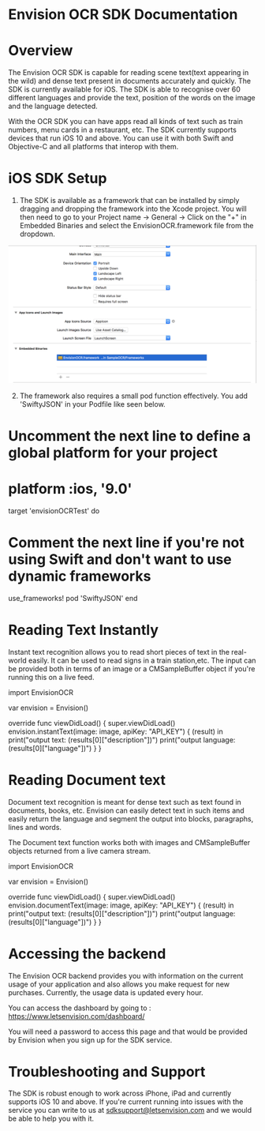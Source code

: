 # Envision OCR  SDK Documentation

# Overview

The Envision OCR SDK is capable for reading scene text(text appearing in the wild) and dense text present in documents accurately and quickly. The SDK is currently available for iOS. The SDK is able to recognise over 60 different languages and provide the text, position of the words on the image and the language detected. 

With the OCR SDK you can have apps read all kinds of text such as train numbers, menu cards in a restaurant, etc. The SDK currently supports devices that run iOS 10 and above. You can use it with both Swift and Objective-C and all platforms that interop with them.

# iOS SDK Setup

1. The SDK is available as a framework that can be  installed by simply dragging and dropping the framework into the Xcode project. You will then need to go to your Project name → General → Click on the "+" in Embedded Binaries and select the EnvisionOCR.framework file from the dropdown. 

![](ScreenShot2018-07-16at11-5f0ffdd3-c3e0-454b-9431-6dd5b0225cdb.01.09.png)

2. The framework also requires a small pod function effectively. You add 'SwiftyJSON' in your Podfile like seen below.

# Uncomment the next line to define a global platform for your project
# platform :ios, '9.0'

target 'envisionOCRTest' do
# Comment the next line if you're not using Swift and don't want to use dynamic frameworks
use_frameworks!
pod 'SwiftyJSON'
end

# Reading Text Instantly

Instant text recognition allows you to read short pieces of text in the real-world easily. It can be used to read signs in a train station,etc. The input can be provided both in terms of an image or a CMSampleBuffer object if you're running this on a live feed.

import EnvisionOCR

var envision = Envision()

override func viewDidLoad() {
super.viewDidLoad()
envision.instantText(image: image, apiKey: "API_KEY") 
{ (result) in
print("output text: \(results[0]["description"])")
print("output language: \(results[0]["language"])")
}
}

# Reading Document text

Document text recognition is meant for dense text such as text found in documents, books, etc. Envision can easily detect text in such items and easily return the language and segment the output into blocks, paragraphs, lines and words. 

The Document text function works both with images and CMSampleBuffer objects returned from a live camera stream. 

import EnvisionOCR

var envision = Envision()

override func viewDidLoad() {
super.viewDidLoad()
envision.documentText(image: image, apiKey: "API_KEY") 
{ (result) in
print("output text: \(results[0]["description"])")
print("output language: \(results[0]["language"])")
}
}

# Accessing the backend

The Envision OCR backend provides you with information on the current usage of your application and also allows you make request for new purchases. Currently, the usage data is updated every hour. 

You can access the dashboard by going to : https://www.letsenvision.com/dashboard/<company-name>

You will need a password to access this page and that would be provided by Envision when you sign up for the SDK service. 

# Troubleshooting and Support

The SDK is robust enough to work across iPhone, iPad and currently supports iOS 10 and above. If you're current running into issues with the service you can write to us at sdksupport@letsenvision.com and we would be able to help you with it.

